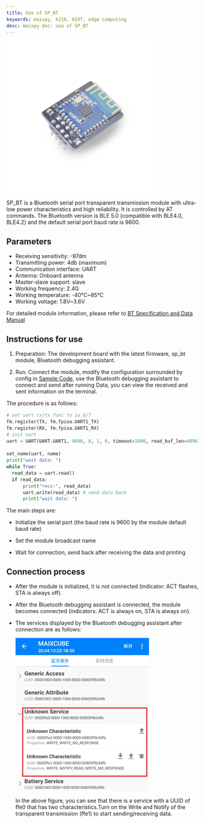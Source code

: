 ```yaml
---
title: Use of SP_BT
keywords: maixpy, k210, AIOT, edge computing
desc: maixpy ​​doc: use of SP_BT
---
```



<img src="../../../assets/hardware/module_spmod/sp_bt.png"/>

SP_BT is a Bluetooth serial port transparent transmission module with ultra-low power characteristics and high reliability. It is controlled by AT commands. The Bluetooth version is BLE 5.0 (compatible with BLE4.0, BLE4.2) and the default serial port baud rate is 9600.

## Parameters

* Receiving sensitivity: -97dm
* Transmitting power: 4db (maximum)
* Communication interface: UART
* Antenna: Onboard antenna
* Master-slave support: slave
* Working frequency: 2.4G
* Working temperature: -40°C~85°C
* Working voltage: 1.8V~3.6V

For detailed module information, please refer to [BT Specification and Data Manual](http://api.dl.sipeed.com/shareURL/MAIX/HDK/sp_mod/sp_bt)

## Instructions for use

1. Preparation: The development board with the latest firmware, sp_bt module, Bluetooth debugging assistant.

2. Run: Connect the module, modify the configuration surrounded by config in [Sample Code](https://github.com/sipeed/MaixPy_scripts/tree/master/modules/spmod/sp_bt), use the Bluetooth debugging assistant to connect and send after running Data, you can view the received and sent information on the terminal.

The procedure is as follows:

```python
# set uart rx/tx func to io_6/7
fm.register(TX, fm.fpioa.UART1_TX)
fm.register(RX, fm.fpioa.UART1_RX)
# init uart
uart = UART(UART.UART1, 9600, 8, 1, 0, timeout=1000, read_buf_len=4096)

set_name(uart, name)
print("wait data: ")
while True:
  read_data = uart.read()
  if read_data:
      print("recv:", read_data)
      uart.write(read_data) # send data back
      print("wait data: ")
```

The main steps are:

* Initialize the serial port (the baud rate is 9600 by the module default baud rate)

* Set the module broadcast name

* Wait for connection, send back after receiving the data and printing

## Connection process

* After the module is initialized, it is not connected (indicator: ACT flashes, STA is always off).
  
* After the Bluetooth debugging assistant is connected, the module becomes connected (indicators: ACT is always on, STA is always on).
  
* The services displayed by the Bluetooth debugging assistant after connection are as follows:
  
  <img src="../../../assets/hardware/module_spmod/sp_bt_screenshot.png" alt="bt_server"/>
  
  In the above figure, you can see that there is a service with a UUID of ffe0 that has two characteristics.Turn on the Write and Notify of the transparent transmission (ffe1) to start sending/receiving data.
